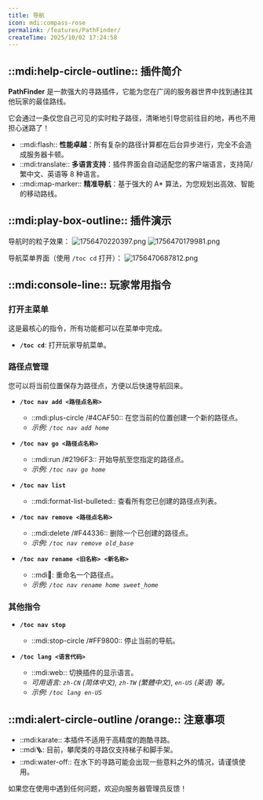 ```yaml
---
title: 导航
icon: mdi:compass-rose
permalink: /features/PathFinder/
createTime: 2025/10/02 17:24:58
---
```


## ::mdi:help-circle-outline:: 插件简介

**PathFinder** 是一款强大的寻路插件，它能为您在广阔的服务器世界中找到通往其他玩家的最佳路线。

它会通过一条仅您自己可见的实时粒子路径，清晰地引导您前往目的地，再也不用担心迷路了！

- ::mdi:flash:: **性能卓越**：所有复杂的路径计算都在后台异步进行，完全不会造成服务器卡顿。
- ::mdi:translate:: **多语言支持**：插件界面会自动适配您的客户端语言，支持简/繁中文、英语等 8 种语言。
- ::mdi:map-marker:: **精准导航**：基于强大的 A* 算法，为您规划出高效、智能的移动路线。

## ::mdi:play-box-outline:: 插件演示

导航时的粒子效果：
![1756470220397.png](https://free.picui.cn/free/2025/08/29/68b19dcf4573e.png)
![1756470179981.png](https://free.picui.cn/free/2025/08/29/68b19dd0beeb5.png)

导航菜单界面（使用 `/toc cd` 打开）：
![1756470687812.png](https://free.picui.cn/free/2025/08/29/68b19ddba00d2.png)

## ::mdi:console-line:: 玩家常用指令

### 打开主菜单
这是最核心的指令，所有功能都可以在菜单中完成。
- **`/toc cd`**: 打开玩家导航菜单。

### 路径点管理
您可以将当前位置保存为路径点，方便以后快速导航回来。

- **`/toc nav add <路径点名称>`**
  - ::mdi:plus-circle /#4CAF50:: 在您当前的位置创建一个新的路径点。
  - *示例: `/toc nav add home`*

- **`/toc nav go <路径点名称>`**
  - ::mdi:run /#2196F3:: 开始导航至您指定的路径点。
  - *示例: `/toc nav go home`*

- **`/toc nav list`**
  - ::mdi:format-list-bulleted:: 查看所有您已创建的路径点列表。

- **`/toc nav remove <路径点名称>`**
  - ::mdi:delete /#F44336:: 删除一个已创建的路径点。
  - *示例: `/toc nav remove old_base`*

- **`/toc nav rename <旧名称> <新名称>`**
  - ::mdi:pencil:: 重命名一个路径点。
  - *示例: `/toc nav rename home sweet_home`*

### 其他指令

- **`/toc nav stop`**
  - ::mdi:stop-circle /#FF9800:: 停止当前的导航。

- **`/toc lang <语言代码>`**
  - ::mdi:web:: 切换插件的显示语言。
  - *可用语言: `zh-CN` (简体中文), `zh-TW` (繁體中文), `en-US` (英语) 等。*
  - *示例: `/toc lang en-US`*

## ::mdi:alert-circle-outline /orange:: 注意事项

- ::mdi:karate:: 本插件不适用于高精度的跑酷寻路。
- ::mdi:ladder:: 目前，攀爬类的寻路仅支持梯子和脚手架。
- ::mdi:water-off:: 在水下的寻路可能会出现一些意料之外的情况，请谨慎使用。

如果您在使用中遇到任何问题，欢迎向服务器管理员反馈！
